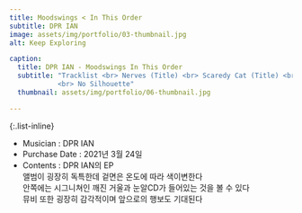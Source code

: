 ```yaml
---
title: Moodswings < In This Order 
subtitle: DPR IAN
image: assets/img/portfolio/03-thumbnail.jpg
alt: Keep Exploring

caption:
  title: DPR IAN - Moodswings In This Order 
  subtitle: "Tracklist <br> Nerves (Title) <br> Scaredy Cat (Title) <br> MITO <br> So Beautiful <br> Dope Lovers <br> No Blueberries (Feat. DPRLIVE, CL) <br> Welcome To The Show 
            <br> No Silhouette"  
  thumbnail: assets/img/portfolio/06-thumbnail.jpg

---
```


{:.list-inline}
- Musician : DPR IAN
- Purchase Date : 2021년 3월 24일 
- Contents : DPR IAN의 EP <br> 앨범이 굉장히 독특한데 겉면은 온도에 따라 색이변한다 <br> 안쪽에는 시그니쳐인 깨진 거울과 눈알CD가 들어있는 것을 볼 수 있다 <br> 뮤비 또한 굉장히 감각적이며 앞으로의 행보도 기대된다

